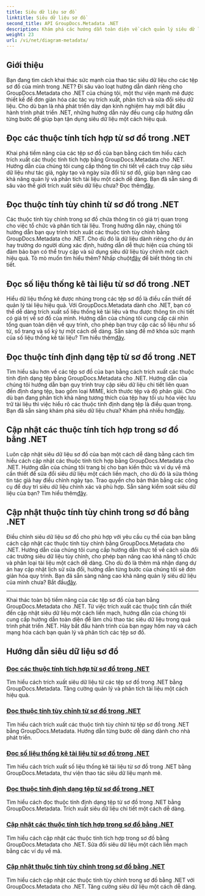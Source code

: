 ```yaml
---
title: Siêu dữ liệu sơ đồ
linktitle: Siêu dữ liệu sơ đồ
second_title: API GroupDocs.Metadata .NET
description: Khám phá các hướng dẫn toàn diện về cách quản lý siêu dữ liệu sơ đồ bằng GroupDocs.Metadata cho .NET. Trích xuất, cập nhật và phân tích các thuộc tính một cách dễ dàng.
weight: 23
url: /vi/net/diagram-metadata/
---
```

## Giới thiệu

Bạn đang tìm cách khai thác sức mạnh của thao tác siêu dữ liệu cho các tệp sơ đồ của mình trong .NET? Đi sâu vào loạt hướng dẫn dành riêng cho GroupDocs.Metadata cho .NET của chúng tôi, một thư viện mạnh mẽ được thiết kế để đơn giản hóa các tác vụ trích xuất, phân tích và sửa đổi siêu dữ liệu. Cho dù bạn là nhà phát triển dày dạn kinh nghiệm hay mới bắt đầu hành trình phát triển .NET, những hướng dẫn này đều cung cấp hướng dẫn từng bước để giúp bạn tận dụng siêu dữ liệu một cách hiệu quả.

## Đọc các thuộc tính tích hợp từ sơ đồ trong .NET

 Khai phá tiềm năng của các tệp sơ đồ của bạn bằng cách tìm hiểu cách trích xuất các thuộc tính tích hợp bằng GroupDocs.Metadata cho .NET. Hướng dẫn của chúng tôi cung cấp thông tin chi tiết về cách truy cập siêu dữ liệu như tác giả, ngày tạo và ngày sửa đổi từ sơ đồ, giúp bạn nâng cao khả năng quản lý và phân tích tài liệu một cách dễ dàng. Bạn đã sẵn sàng đi sâu vào thế giới trích xuất siêu dữ liệu chưa? Đọc thêm[đây](./read-built-in-properties-diagrams/).

## Đọc thuộc tính tùy chỉnh từ sơ đồ trong .NET

Các thuộc tính tùy chỉnh trong sơ đồ chứa thông tin có giá trị quan trọng cho việc tổ chức và phân tích tài liệu. Trong hướng dẫn này, chúng tôi hướng dẫn bạn quy trình trích xuất các thuộc tính tùy chỉnh bằng GroupDocs.Metadata cho .NET. Cho dù đó là dữ liệu dành riêng cho dự án hay trường do người dùng xác định, hướng dẫn dễ thực hiện của chúng tôi đảm bảo bạn có thể truy cập và sử dụng siêu dữ liệu tùy chỉnh một cách hiệu quả. Tò mò muốn tìm hiểu thêm? Nhấp chuột[đây](./read-custom-properties-diagrams/) để biết thông tin chi tiết.

## Đọc số liệu thống kê tài liệu từ sơ đồ trong .NET

 Hiểu dữ liệu thống kê được nhúng trong các tệp sơ đồ là điều cần thiết để quản lý tài liệu hiệu quả. Với GroupDocs.Metadata dành cho .NET, bạn có thể dễ dàng trích xuất số liệu thống kê tài liệu và thu được thông tin chi tiết có giá trị về sơ đồ của mình. Hướng dẫn của chúng tôi cung cấp cái nhìn tổng quan toàn diện về quy trình, cho phép bạn truy cập các số liệu như số từ, số trang và số ký tự một cách dễ dàng. Sẵn sàng để mở khóa sức mạnh của số liệu thống kê tài liệu? Tìm hiểu thêm[đây](./read-document-statistics-diagrams/).

## Đọc thuộc tính định dạng tệp từ sơ đồ trong .NET

Tìm hiểu sâu hơn về các tệp sơ đồ của bạn bằng cách trích xuất các thuộc tính định dạng tệp bằng GroupDocs.Metadata cho .NET. Hướng dẫn của chúng tôi hướng dẫn bạn quy trình truy cập siêu dữ liệu chi tiết liên quan đến định dạng tệp, bao gồm loại MIME, kích thước tệp và độ phân giải. Cho dù bạn đang phân tích khả năng tương thích của tệp hay tối ưu hóa việc lưu trữ tài liệu thì việc hiểu rõ các thuộc tính định dạng tệp là điều quan trọng. Bạn đã sẵn sàng khám phá siêu dữ liệu chưa? Khám phá nhiều hơn[đây](./read-file-format-properties-diagrams/).

## Cập nhật các thuộc tính tích hợp trong sơ đồ bằng .NET

 Luôn cập nhật siêu dữ liệu sơ đồ của bạn một cách dễ dàng bằng cách tìm hiểu cách cập nhật các thuộc tính tích hợp bằng GroupDocs.Metadata cho .NET. Hướng dẫn của chúng tôi trang bị cho bạn kiến thức và ví dụ về mã cần thiết để sửa đổi siêu dữ liệu một cách liền mạch, cho dù đó là sửa thông tin tác giả hay điều chỉnh ngày tạo. Trao quyền cho bản thân bằng các công cụ để duy trì siêu dữ liệu chính xác và phù hợp. Sẵn sàng kiểm soát siêu dữ liệu của bạn? Tìm hiểu thêm[đây](./update-built-in-properties-diagrams/).

## Cập nhật thuộc tính tùy chỉnh trong sơ đồ bằng .NET

Điều chỉnh siêu dữ liệu sơ đồ cho phù hợp với yêu cầu cụ thể của bạn bằng cách cập nhật các thuộc tính tùy chỉnh bằng GroupDocs.Metadata cho .NET. Hướng dẫn của chúng tôi cung cấp hướng dẫn thực tế về cách sửa đổi các trường siêu dữ liệu tùy chỉnh, cho phép bạn nâng cao khả năng tổ chức và phân loại tài liệu một cách dễ dàng. Cho dù đó là thêm mã nhận dạng dự án hay cập nhật lịch sử sửa đổi, hướng dẫn từng bước của chúng tôi sẽ đơn giản hóa quy trình. Bạn đã sẵn sàng nâng cao khả năng quản lý siêu dữ liệu của mình chưa? Bắt đầu[đây](./update-custom-properties-diagrams/).

----

Khai thác toàn bộ tiềm năng của các tệp sơ đồ của bạn bằng GroupDocs.Metadata cho .NET. Từ việc trích xuất các thuộc tính cần thiết đến cập nhật siêu dữ liệu một cách liền mạch, hướng dẫn của chúng tôi cung cấp hướng dẫn toàn diện để làm chủ thao tác siêu dữ liệu trong quá trình phát triển .NET. Hãy bắt đầu hành trình của bạn ngay hôm nay và cách mạng hóa cách bạn quản lý và phân tích các tệp sơ đồ.
## Hướng dẫn siêu dữ liệu sơ đồ
### [Đọc các thuộc tính tích hợp từ sơ đồ trong .NET](./read-built-in-properties-diagrams/)
Tìm hiểu cách trích xuất siêu dữ liệu từ các tệp sơ đồ trong .NET bằng GroupDocs.Metadata. Tăng cường quản lý và phân tích tài liệu một cách hiệu quả.
### [Đọc thuộc tính tùy chỉnh từ sơ đồ trong .NET](./read-custom-properties-diagrams/)
Tìm hiểu cách trích xuất các thuộc tính tùy chỉnh từ tệp sơ đồ trong .NET bằng GroupDocs.Metadata. Hướng dẫn từng bước dễ dàng dành cho nhà phát triển.
### [Đọc số liệu thống kê tài liệu từ sơ đồ trong .NET](./read-document-statistics-diagrams/)
Tìm hiểu cách trích xuất số liệu thống kê tài liệu từ sơ đồ trong .NET bằng GroupDocs.Metadata, thư viện thao tác siêu dữ liệu mạnh mẽ.
### [Đọc thuộc tính định dạng tệp từ sơ đồ trong .NET](./read-file-format-properties-diagrams/)
Tìm hiểu cách đọc thuộc tính định dạng tệp từ sơ đồ trong .NET bằng GroupDocs.Metadata. Trích xuất siêu dữ liệu chi tiết một cách dễ dàng.
### [Cập nhật các thuộc tính tích hợp trong sơ đồ bằng .NET](./update-built-in-properties-diagrams/)
Tìm hiểu cách cập nhật các thuộc tính tích hợp trong sơ đồ bằng GroupDocs.Metadata cho .NET. Sửa đổi siêu dữ liệu một cách liền mạch bằng các ví dụ về mã.
### [Cập nhật thuộc tính tùy chỉnh trong sơ đồ bằng .NET](./update-custom-properties-diagrams/)
Tìm hiểu cách cập nhật các thuộc tính tùy chỉnh trong sơ đồ bằng .NET với GroupDocs.Metadata cho .NET. Tăng cường siêu dữ liệu một cách dễ dàng.